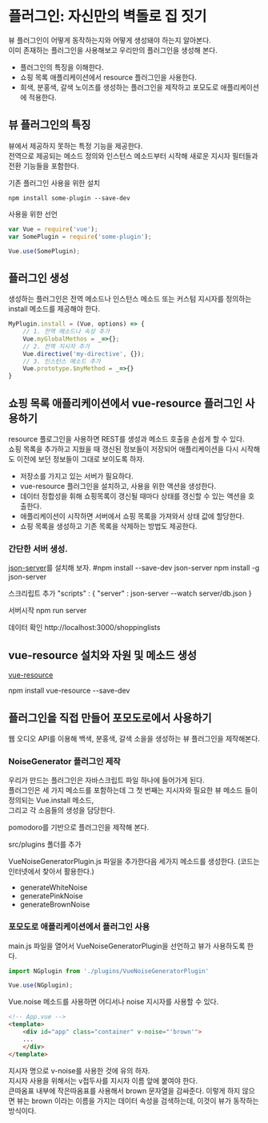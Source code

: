 # 플러그인: 자신만의 벽돌로 집 짓기

뷰 플러그인이 어떻게 동작하는지와 어떻게 생성돼야 하는지 알아본다.  
이미 존재하는 플러그인을 사용해보고 우리만의 플러그인을 생성해 본다.
- 플러그인의 특징을 이해한다.
- 쇼핑 목록 애플리케이션에서 resource 플러그인을 사용한다.
- 희색, 분홍색, 갈색 노이즈를 생성하는 플러그인을 제작하고 포모도로 애플리케이션에 적용한다.

## 뷰 플러그인의 특징

뷰에서 제공하지 못하는 특정 기능을 제공한다.  
전역으로 제공되는 메소드 정의와 인스턴스 메소드부터 시작해 새로운 지시자 필터들과 전환 기능들을 포함한다.  

기존 플러그인 사용을 위한 설치
```
npm install some-plugin --save-dev
```

사용을 위한 선언
``` js
var Vue = require('vue');
var SomePlugin = require('some-plugin');

Vue.use(SomePlugin);
```

## 플러그인 생성
생성하는 플러그인은 전역 메소드나 인스턴스 메소드 또는 커스텀 지시자를 정의하는  install 메소드를 제공해야 한다.  

```js
MyPlugin.install = (Vue, options) => {
    // 1. 전역 메소드나 속성 추가
    Vue.myGlobalMethos = _=>{};
    // 2. 전역 지시자 추가
    Vue.directive('my-directive', {});
    // 3. 인스턴스 메소드 추가
    Vue.prototype.$myMethod = _=>{}
}
```

## 쇼핑 목록 애플리케이션에서 vue-resource 플러그인  사용하기

resource 플로그인을 사용하면 REST를 생성과 메소드 호출을 손쉽게 할 수 있다.  
쇼핑 목록을 추가하고 지웠을 때 갱신된 정보들이 저장되어 애플리케이션을 다시 시작해도 이전에 보던 정보들이 그대로 보이도록 하자.  

- 저장소를 가지고 있는 서버가 필요하다.  
- vue-resource 플러그인을 설치하고, 사용을 위한 액션을 생성한다.  
- 데이터 정합성을 휘해 쇼핑목록이 갱신될 때마다 상태를 갱신할 수 있는 액션을 호출한다.  
- 애플리케이션이 시작하면 서버에서 쇼핑 목록을 가져와서 상태 값에 할당한다.  
- 쇼핑 목록을 생성하고 기존 목록을 삭제하는 방법도 제공한다.  

### 간단한 서버 생성.
[json-server](https://github.com/typicode/json-server)를 설치해 보자.
#npm install --save-dev json-server
npm install -g json-server

스크리립트 추가
"scripts" : {
    "server" : json-server --watch server/db.json
}

서버시작
npm run server

데이터 확인
http://localhost:3000/shoppinglists

## vue-resource 설치와 자원 및 메소드 생성
[vue-resource](https://github.com/vuejs/vue-resource/blob/master/docs/resource.md)

npm install vue-resource --save-dev


## 플러그인을 직접 만들어 포모도로에서 사용하기

웹 오디오 API를 이용해 백색, 분홍색, 갈색 소을을 생성하는 뷰 플러그인을 제작해본다.

### NoiseGenerator 플러그인 제작

우리가 만드는 플러그인은 자바스크립트 파일 하나에 들어가게 된다.  
플러그인은 세 가지 메소드를 포함하는데 
그 첫 번째는 지시자와 필요한 뷰 메소드 들이 정의되는 Vue.install 메소드,  
그리고 각 소음들의 생성을 담당한다.

pomodoro를 기반으로 플러그인을 제작해 본다.

src/plugins 폴더를 추가  

VueNoiseGeneratorPlugin.js 파일을 추가한다음 세가지 메소드를 생성한다.
(코드는 인터넷에서 찾아서 활용한다.)
- generateWhiteNoise
- generatePinkNoise
- generateBrownNoise

### 포모도로 애플리케이션에서 플러그인 사용

main.js 파일을 열어서 VueNoiseGeneratorPlugin을 선언하고 뷰가 사용하도록 한다.
```js
import NGplugin from './plugins/VueNoiseGeneratorPlugin'

Vue.use(NGplugin);
```

Vue.noise 메소드를 사용하면 어디서나 noise 지시자를 사용할 수 있다.

```html
<!-- App.vue -->
<template>
    <div id="app" class="container" v-noise="'brown'">
    ...
    </div>
</template>
```

지시자 명으로 v-noise를 사용한 것에 유의 하자.  
지시자 사용을 위해서는 v접두사를 지시자 이름 앞에 붙여야 한다.  
큰따옴표 내부에 작은따옴표를 사용해서 brown 문자열을 감싸준다. 이렇게 하지 않으면 뷰는 brown 이라는 이름을 가지는 데이터 속성을 검색하는데, 이것이 뷰가 동작하는 방식이다.  




